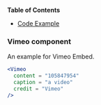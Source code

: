 <!-- START doctoc generated TOC please keep comment here to allow auto update -->
<!-- DON'T EDIT THIS SECTION, INSTEAD RE-RUN doctoc TO UPDATE -->
**Table of Contents**

- [Code Example](#Vimeo-component)

<!-- END doctoc generated TOC please keep comment here to allow auto update -->

### Vimeo component

An example for Vimeo Embed.

```jsx static
<Vimeo
  content = "105847954"
  caption = "a video"
  credit = "Vimeo"
/>
```
